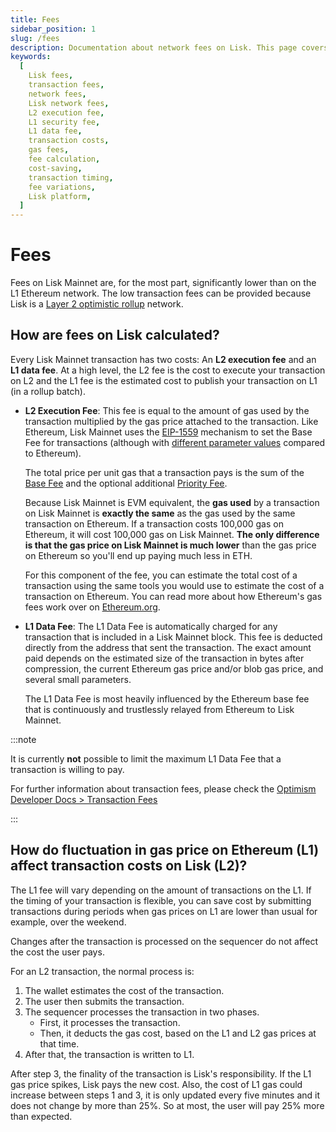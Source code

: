```yaml
---
title: Fees
sidebar_position: 1
slug: /fees
description: Documentation about network fees on Lisk. This page covers details of the two-component cost system involving L2 execution fees and L1 data fees, and offers insights on fee variations and cost-saving strategies.
keywords:
  [
    Lisk fees,
    transaction fees,
    network fees,
    Lisk network fees,
    L2 execution fee,
    L1 security fee,
    L1 data fee,
    transaction costs,
    gas fees,
    fee calculation,
    cost-saving,
    transaction timing,
    fee variations,
    Lisk platform,
  ]
---
```


# Fees

Fees on Lisk Mainnet are, for the most part, significantly lower than on the L1 Ethereum network.
The low transaction fees can be provided because Lisk is a [Layer 2 optimistic rollup](https://ethereum.org/en/developers/docs/scaling/optimistic-rollups) network.

## How are fees on Lisk calculated?

Every Lisk Mainnet transaction has two costs: An **L2 execution fee** and an **L1 data fee**.
At a high level, the L2 fee is the cost to execute your transaction on L2 and the L1 fee is the estimated cost to publish your transaction on L1 (in a rollup batch).

- **L2 Execution Fee**: 
This fee is equal to the amount of gas used by the transaction multiplied by the gas price attached to the transaction.
Like Ethereum, Lisk Mainnet uses the [EIP-1559](https://eips.ethereum.org/EIPS/eip-1559) mechanism to set the Base Fee for transactions (although with [different parameter values](https://docs.optimism.io/chain/differences#eip-1559-parameters) compared to Ethereum).

  The total price per unit gas that a transaction pays is the sum of the [Base Fee](https://ethereum.org/en/developers/docs/gas/#base-fee) and the optional additional [Priority Fee](https://ethereum.org/en/developers/docs/gas/#priority-fee).

  Because Lisk Mainnet is EVM equivalent, the **gas used** by a transaction on Lisk Mainnet is **exactly the same** as the gas used by the same transaction on Ethereum.
  If a transaction costs 100,000 gas on Ethereum, it will cost 100,000 gas on Lisk Mainnet.
  **The only difference is that the gas price on Lisk Mainnet is much lower** than the gas price on Ethereum so you'll end up paying much less in ETH.

  For this component of the fee, you can estimate the total cost of a transaction using the same tools you would use to estimate the cost of a transaction on Ethereum.
  You can read more about how Ethereum's gas fees work over on [Ethereum.org](https://ethereum.org/en/developers/docs/gas/).
- **L1 Data Fee**: The L1 Data Fee is automatically charged for any transaction that is included in a Lisk Mainnet block.
This fee is deducted directly from the address that sent the transaction.
The exact amount paid depends on the estimated size of the transaction in bytes after compression, the current Ethereum gas price and/or blob gas price, and several small parameters.

  The L1 Data Fee is most heavily influenced by the Ethereum base fee that is continuously and trustlessly relayed from Ethereum to Lisk Mainnet.

:::note

It is currently **not** possible to limit the maximum L1 Data Fee that a transaction is willing to pay.

For further information about transaction fees, please check the [Optimism Developer Docs > Transaction Fees](https://docs.optimism.io/stack/transactions/fees)

:::

## How do fluctuation in gas price on Ethereum (L1) affect transaction costs on Lisk (L2)?

The L1 fee will vary depending on the amount of transactions on the L1.
If the timing of your transaction is flexible, you can save cost by submitting transactions during periods when gas prices on L1 are lower than usual for example, over the weekend.

Changes after the transaction is processed on the sequencer do not affect the cost the user pays.

For an L2 transaction, the normal process is:

1. The wallet estimates the cost of the transaction.
2. The user then submits the transaction.
3. The sequencer processes the transaction in two phases.
    - First, it processes the transaction.
    - Then, it deducts the gas cost, based on the L1 and L2 gas prices at that time.
4. After that, the transaction is written to L1.

After step 3, the finality of the transaction is Lisk's responsibility.
If the L1 gas price spikes, Lisk pays the new cost.
Also, the cost of L1 gas could increase between steps 1 and 3, it is only updated every five minutes and it does not change by more than 25%.
So at most, the user will pay 25% more than expected.
